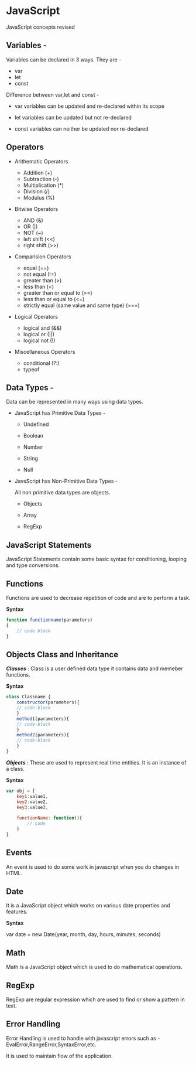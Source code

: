 # JavaScript

JavaScript concepts revised 

## Variables -

Variables can be declared in 3 ways. They are - 

* var
* let    
* const

Difference between var,let and const -

  * var variables can be updated and re-declared within its scope

  * let variables can be updated but not re-declared

  * const variables can neither be updated nor re-declared


## Operators 

* Arithematic Operators 

    * Addition (+)
    * Subtraction (-)
    * Multiplication (*)
    * Division (/)
    * Modulus (%)


* Bitwise Operators       

    * AND (&)
    * OR (|)
    * NOT (~)
    * left shift (<<)
    * right shift (>>)


* Comparision Operators   

    * equal (==)
    * not equal (!=)
    * greater than (>)
    * less than (<)
    * greater than or equal to (>=)
    * less than or equal to (<=)
    * strictly equal (same value and same type) (===)


* Logical Operators    

    * logical and (&&)
    * logical or (||)
    * logical not (!)


* Miscellaneous Operators

    * conditional (?:)
    * typeof 
    
    

## Data Types -

Data can be represented in many ways using data types.

* JavaScript has Primitive Data Types - 

    * Undefined

    * Boolean

    * Number

    * String

    * Null
    

* JavsScript has Non-Primitive Data Types - 

    All non primitive data types are objects.

    * Objects

    * Array

    * RegExp    

## JavaScript Statements

JavaScript Statements contain some basic syntax for conditioning, looping and type conversions.

## Functions

Functions are used to decrease repetition of code and are to perform a task.

**Syntax**


```javascript
function functionname(parameters)
{
    // code block
}
```

## Objects Class and Inheritance

***Classes*** : Class is a user defined data type it contains data and memeber functions. 

**Syntax**

```javascript
class Classname {
    constructor(parameters){
    // code-block
    }
    method1(parameters){
    // code-block    
    }
    method2(parameters){
    // code-block
    }
}
```

***Objects*** : These are used to represent real time entities. It is an instance of a class.

**Syntax**

```javascript
var obj = {
    key1:value1,
    key2:value2,
    key3:value3,
    
    functionName: function(){
        // code
    }
}
```

## Events

An event is used to do some work in javascript when you do changes in HTML.


## Date

It is a JavaScript object which works on various date properties and features.

**Syntax**

var date = new Date(year, month, day, hours, minutes, seconds) 

## Math

Math is a JavaScript object which is used to do mathematical operations.

## RegExp

RegExp are regular expression which are used to find or show a pattern in text.

## Error Handling

Error Handling is used to handle with javascript errors such as - EvalError,RangeError,SyntaxError,etc.

It is used to maintain flow of the application.

